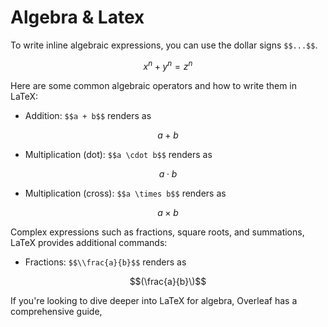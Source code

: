 # Algebra & Latex

To write inline algebraic expressions, you can use the dollar signs `$$...$$`. 

$$
x^n + y^n = z^n
$$

Here are some common algebraic operators and how to write them in LaTeX:
- Addition: `$$a + b$$` renders as 

$$a + b$$

- Multiplication (dot): `$$a \cdot b$$` renders as

$$a \cdot b$$

- Multiplication (cross): `$$a \times b$$` renders as

$$a \times b$$

Complex expressions such as fractions, square roots, and summations, LaTeX provides additional commands:
- Fractions: `$$\\frac{a}{b}$$` renders as 

$$(\frac{a}{b}\)$$

If you're looking to dive deeper into LaTeX for algebra, Overleaf has a comprehensive guide,
